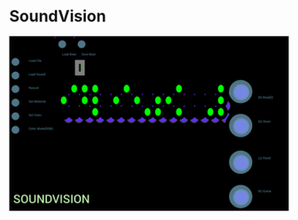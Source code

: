 # SoundVision

<img src="https://github.com/fanhubgt/SoundVision/blob/01d4e4b99fc513111fb59bf37e32d228d1da16e0/Screenshot%202025-03-14%20at%2009.18.59.png"/>
